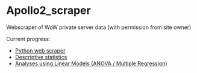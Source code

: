 # Apollo2_scraper
Webscraper of WoW private server data (with permission from site owner)

Current progress:

- [Python web scraper](scraper/apolloPy_WebScraper.py)
- [Descriptive statistics](analysis/ApolloPy_R_StatDesc.md)
- [Analyses using Linear Models (ANOVA / Multiple Regression)](analysis/ApolloPy_R_Anl01.md)
